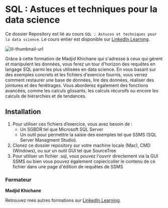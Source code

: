 # SQL : Astuces et techniques pour la data science

Ce dossier Repository est lié au cours `SQL : Astuces et techniques pour la data science`. Le cours entier est disponible sur [LinkedIn Learning][lil-course-url].

![lil-thumbnail-url][lil-thumbnail-url] 

Grâce à cette formation de Madjid Khichane qui s'adresse à ceux qui gèrent et manipulent les données, vous ferez un tour d'horizon des requêtes en langage SQL parmi les plus utilisées en data science. En vous basant sur des exemples concrets et les fichiers d'exercice fournis, vous verrez comment restaurer une base de données, lire des données, réaliser des jointures et des fenêtrages. Vous aborderez également des fonctions avancées, comme les calculs glissants, les calculs récursifs ou encore les calculs de hiérarchies et de tendances. 

## Installation

1. Pour utiliser ces fichiers d’exercice, vous avez besoin de : 
   - Un SGBDR tel que Microsoft SQL Server
   - Un outil pour permettre la saisie des exemples tel que SSMS (SQL Server Managment Studio).
2. Clonez ce dossier repository sur votre machine locale (Mac), CMD (Windows), ou sur un outil GUI tel que SourceTree
3. Pour utiliser un fichier .sql, vous pouvez l'ouvrir directement via la GUI SSMS ou bien vous pouvez également copier/coller le contenu de ce fichier dans une page d'édition de requêtes de SSMS

### Formateur

**Madjid Khichane** 

Retrouvez mes autres formations sur [LinkedIn Learning][lil-URL-trainer].

[0]: # (Replace these placeholder URLs with actual course URLs)
[lil-course-url]: https://www.linkedin.com/learning/sql-astuces-et-techniques-pour-la-data-science
[lil-thumbnail-url]: https://media-exp1.licdn.com/dms/image/C4E0DAQGmV8059VqysQ/learning-public-crop_675_1200/0/1660727835338?e=1661342400&v=beta&t=KV6BB6s8ws2UJxgPPpoTHwRJVjaZ0ynIgXm1z9y-BwU
[lil-URL-trainer]: https://www.linkedin.com/learning/instructors/madjid-khichane

